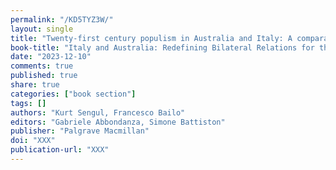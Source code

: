 ```yaml
---
permalink: "/KD5TYZ3W/"
layout: single
title: "Twenty-first century populism in Australia and Italy: A comparative analysis"
book-title: "Italy and Australia: Redefining Bilateral Relations for the Twenty-First Century"
date: "2023-12-10"
comments: true
published: true
share: true
categories: ["book section"]
tags: []
authors: "Kurt Sengul, Francesco Bailo"
editors: "Gabriele Abbondanza, Simone Battiston"
publisher: "Palgrave Macmillan"
doi: "XXX"
publication-url: "XXX"
---
```

